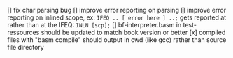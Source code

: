 [] fix char parsing bug
[] improve error reporting on parsing
[] improve error reporting on inlined scope, ex: `IFEQ .. [ error here ] ..;` gets reported at rather than at the IFEQ: `INLN [scp];`
[] bf-interpreter.basm in test-ressources should be updated to match book version or better
[x] compiled files with "basm compile" should output in cwd (like gcc) rather than source file directory

